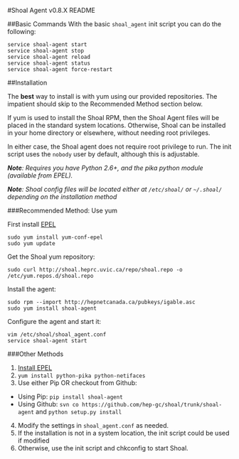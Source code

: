 #Shoal Agent v0.8.X README

##Basic Commands
With the basic `shoal_agent` init script you can do the following:

```
service shoal-agent start
service shoal-agent stop
service shoal-agent reload 
service shoal-agent status
service shoal-agent force-restart
```

##Installation

The **best** way to install is with yum using our provided repositories. The impatient should skip to the Recommended Method section below.

If yum is used to install the Shoal RPM, then the Shoal Agent files will be placed in the standard system locations.
Otherwise, Shoal can be installed in your home directory or elsewhere, without needing root privileges.

In either case, the Shoal agent does not require root privilege to run. The init script uses the `nobody` user by default, although this is adjustable.

 _**Note**: Requires you have Python 2.6+, and the pika python module (available from EPEL)._

_**Note**: Shoal config files will be located either at `/etc/shoal/` or `~/.shoal/` depending on the installation method_

###Recommended Method: Use yum

First install [EPEL](http://fedoraproject.org/wiki/EPEL)

    sudo yum install yum-conf-epel
    sudo yum update

Get the Shoal yum repository:

    sudo curl http://shoal.heprc.uvic.ca/repo/shoal.repo -o /etc/yum.repos.d/shoal.repo
   
Install the agent:

    sudo rpm --import http://hepnetcanada.ca/pubkeys/igable.asc
    sudo yum install shoal-agent

Configure the agent and start it:

    vim /etc/shoal/shoal_agent.conf
    service shoal-agent start

###Other Methods
1. [Install EPEL](http://fedoraproject.org/wiki/EPEL)
2. `yum install python-pika python-netifaces`
3. Use either Pip OR checkout from Github:
 - Using Pip: `pip install shoal-agent` 
 - Using Github: `svn co https://github.com/hep-gc/shoal/trunk/shoal-agent` and `python setup.py install`
4. Modify the settings in `shoal_agent.conf` as needed.
5. If the installation is not in a system location, the init script could be used if modified
6. Otherwise, use the init script and chkconfig to start Shoal. 

